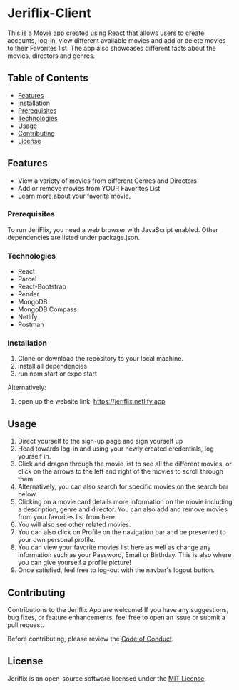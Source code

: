 # Jeriflix-Client

This is a Movie app created using React that allows users to create accounts, log-in, view different available movies
and add or delete movies to their Favorites list. The app also showcases different facts about the movies, directors and genres.
## Table of Contents

- [Features](#features)
- [Installation](#installation)
- [Prerequisites](#prerequisites)
- [Technologies](#technologies)
- [Usage](#usage)
- [Contributing](#contributing)
- [License](#license)


## Features

- View a variety of movies from different Genres and Directors
- Add or remove movies from YOUR Favorites List
- Learn more about your favorite movie.


### Prerequisites

To run JeriFlix, you need a web browser with JavaScript enabled. Other dependencies are listed under
package.json.

### Technologies
* React
* Parcel
* React-Bootstrap
* Render
* MongoDB
* MongoDB Compass
* Netlify
* Postman

### Installation

1. Clone or download the repository to your local machine.
2. install all dependencies
3. run npm start or expo start

Alternatively:
1. open up the website link: https://jeriflix.netlify.app

## Usage

1. Direct yourself to the sign-up page and sign yourself up
2. Head towards log-in and using your newly created credentials, log yourself in.
3. Click and dragon through the movie list to see all the different movies, or 
click on the arrows to the left and right of the movies to scroll through them.
4. Alternatively, you can also search for specific movies on the search bar below.
5. Clicking on a movie card details more information on the movie including a description, genre and director.
You can also add and remove movies from your favorites list from here.
6. You will also see other related movies.
7. You can also click on Profile on the navigation bar and be presented to your own personal profile.
8. You can view your favorite movies list here as well as change any information such as your Password, Email or Birthday. This is also where you can give yourself a profile picture!
9. Once satisfied, feel free to log-out with the navbar's logout button.

## Contributing

Contributions to the Jeriflix App are welcome! If you have any suggestions, bug fixes, or feature enhancements, feel free to open an issue or submit a pull request.

Before contributing, please review the [Code of Conduct](CODE_OF_CONDUCT.md).

## License

Jeriflix is an open-source software licensed under the [MIT License](LICENSE).
